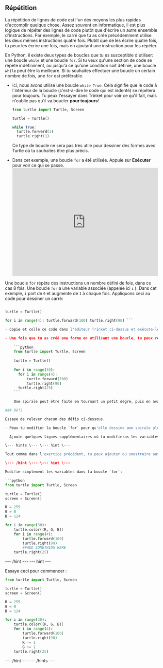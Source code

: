 ## Répétition

La répétition de lignes de code est l'un des moyens les plus rapides d'accomplir quelque chose. Assez souvent en informatique, il est plus logique de répéter des lignes de code plutôt que d'écrire un autre ensemble d'instructions. Par exemple, le carré que tu as créé précédemment utilise les deux mêmes instructions quatre fois. Plutôt que de les écrire quatre fois, tu peux les écrire une fois, mais en ajoutant une instruction pour les répéter.

En Python, il existe deux types de boucles que tu es susceptible d'utiliser: une boucle `while` et une boucle `for`. Si tu veux qu'une section de code se répète indéfiniment, ou jusqu'à ce qu'une condition soit définie, une boucle `while` peut être la meilleure. Si tu souhaites effectuer une boucle un certain nombre de fois, une `for` est préférable.

- Ici, nous avons utilisé une boucle `while True`. Cela signifie que le code à l'intérieur de la boucle (c'est-à-dire le code qui est indenté) se répétera pour toujours. Tu peux l'essayer dans Trinket pour voir ce qu'il fait, mais n'oublie pas qu'il va boucler **pour toujours**!
    
    ```python
    from turtle import Turtle, Screen
    
    turtle = Turtle()
    
    while True:
      turtle.forward(1)
      turtle.right(1)
    ```
    
    Ce type de boucle ne sera pas très utile pour dessiner des formes avec Turtle où tu souhaites être plus précis.

- Dans cet exemple, une boucle `for` a été utilisée. Appuie sur **Exécuter** pour voir ce qui se passe. <iframe src="https://trinket.io/embed/python/b89b6f5457" width="100%" height="356" frameborder="0" marginwidth="0" marginheight="0" allowfullscreen></iframe> 

Une boucle `for` répète des instructions un nombre défini de fois, dans ce cas 8 fois. Une boucle `for` a une variable associée (appelée ici `i` ). Dans cet exemple, `i` part de `0` et augmente de `1` à chaque fois. Appliquons ceci au code pour dessiner un carré:

```python from turtle import Turtle, Screen

turtle = Turtle()

for i in range(4): turtle.forward(100) turtle.right(90) ```

- Copie et colle ce code dans l'éditeur Trinket ci-dessus et exécute-le. On a demandé à la tortue de répéter deux instructions quatre fois pour faire un carré.

- Une fois que tu as créé une forme en utilisant une boucle, tu peux répéter la forme encore et encore en la plaçant dans une autre boucle. C'est un excellent moyen de dessiner des spirales. Adapte ton code en le faisant ressembler à ceci :
    
    ```python
    from turtle import Turtle, Screen
    
    turtle = Turtle()
    
    for i in range(30):
      for i in range(4):
          turtle.forward(100)
          turtle.right(90)
      turtle.right(25)
    ```
    
    Une spirale peut être faite en tournant un petit degré, puis en avançant un peu. La section de code pour créer un carré se trouve à l'intérieur d'une autre `for` qui la répète 30 fois, chaque fois en tournant le curseur de 25 degrés pour créer une jolie forme en spirale.

### Défi

Essaye de relever chacun des défis ci-dessous.

- Peux-tu modifier la boucle `for` pour qu'elle dessine une spirale plus intéressante en utilisant l'une des formes que tu as faites plus tôt, comme un triangle ou un cercle?

- Ajoute quelques lignes supplémentaires où tu modifieras les variables `R`, `G`, et `B` pour te permettre de faire une spirale multicouleurs. Essaye de créer une spirale arc-en-ciel.

\--- hints \--- \--- hint \---

Tout comme dans l'exercice précédent, tu peux ajouter ou soustraire aux variables `R`, `G` et `B`.

\--- /hint \--- \--- hint \---

Modifie simplement les variables dans la boucle `for`:

```python
from turtle import Turtle, Screen

turtle = Turtle()
screen = Screen()

R = 255
G = 0
B = 124

for i in range(30):
    turtle.color((R, G, B))
    for i in range(4):
        turtle.forward(100)
        turtle.right(90)
        ##ADD SOMETHING HERE
    turtle.right(25)
```

\--- /hint \--- \--- hint \---

Essaye ceci pour commencer :

```python
from turtle import Turtle, Screen

turtle = Turtle()
screen = Screen()

R = 255
G = 0
B = 124

for i in range(30):
    turtle.color((R, G, B))
    for i in range(4):
        turtle.forward(100)
        turtle.right(90)
        R -= 1
        G += 1
    turtle.right(25)
```

\--- /hint \--- \--- /hints \---